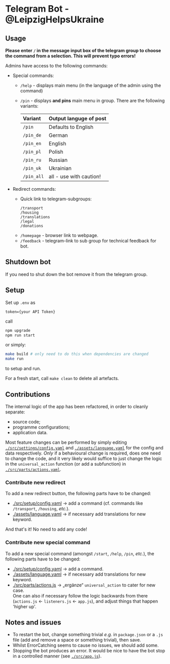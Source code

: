 # Telegram Bot - **@LeipzigHelpsUkraine** #

## Usage ##

**Please enter `/` in the message input box of the telegram group to choose the command from a selection. This will prevent typo errors!**

Admins have access to the following commands:

- Special commands:
  - `/help`    - displays main menu (in the language of the admin using the command)
  - `/pin` - displays **and pins** main menu in group.
    There are the following variants:

    | Variant    | Output languge of post  |
    | :--------- | :---------------------- |
    | `/pin`     | Defaults to English     |
    | `/pin_de`  | German                  |
    | `/pin_en`  | English                 |
    | `/pin_pl`  | Polish                  |
    | `/pin_ru`  | Russian                 |
    | `/pin_uk`  | Ukrainian               |
    | `/pin_all` | all - use with caution! |

- Redirect commands:
  - Quick link to telegram-subgroups:
    ```
    /transport
    /housing
    /translations
    /legal
    /donations
    ```
  - `/homepage` - browser link to webpage.
  - `/feedback` - telegram-link to sub group for technical feedback for bot.

## Shutdown bot ##

If you need to shut down the bot remove it from the telegram group.

## Setup ##

Set up `.env` as

```.env
token={your API Token}
```

call

```bash
npm upgrade
npm run start
```

or simply:

```bash
make build # only need to do this when dependencies are changed
make run
```

to setup and run.

For a fresh start, call `make clean` to delete all artefacts.

## Contributions ##

The internal logic of the app has been refactored, in order to cleanly separate:

- source code;
- programme configurations;
- application data.

Most feature changes can be performed by simply editing
  [`./src/settings/config.yaml`](src/settings/config.yaml)
  and
  [`./assets/language.yaml`](assets/language.yaml)
for the config and data respectively.
_Only_ if a behavioural change is required, does one need to change the code,
and it very likely would suffice to just change the logic in the `universal_action` function
(or add a subfunction) in [`./src/parts/actions.yaml`](src/parts/actions.yaml).

### Contribute new redirect ###

To add a new redirect button, the following parts have to be changed:

- [./src/setup/config.yaml](src/setup/config.yaml) -> add a command
  (cf. commands like `/transport`, `/housing`, _etc._).
- [./assets/language.yaml](assets/language.yaml) -> if necessary add translations for new keyword.

And that's it! No need to add any code!

### Contribute new special command ###

To add a new special command (amongst `/start`, `/help`, `/pin`, _etc._),
the following parts have to be changed:

- [./src/setup/config.yaml](src/setup/config.yaml) -> add a command.
- [./assets/language.yaml](assets/language.yaml) -> if necessary add translations for new keyword.
- [./src/parts/actions.js](src/parts/actions.js) -> „ergänze“ `universal_action` to cater for new case.
  </br>One can also if necessary follow the logic backwards from there (`actions.js` <- `listeners.js` <- `app.js`), and adjust things that happen 'higher up'.

## Notes and issues ##

- To restart the bot, change something trivial _e.g._ in `package.json` or a `.js` file (add and remove a space or something trivial),
  then save.
- Whilst ErrorCatching seems to cause no issues, we should add some.
- Stopping the bot produces an error. It would be nice to have the bot stop in a controlled manner
  (see [`./src/app.js`](src/app.js)).
